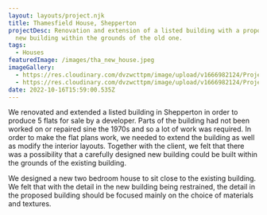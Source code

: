 ```yaml
---
layout: layouts/project.njk
title: Thamesfield House, Shepperton
projectDesc: Renovation and extension of a listed building with a proposal for a
  new building within the grounds of the old one.
tags:
  - Houses
featuredImage: /images/tha_new_house.jpeg
imageGallery:
  - https://res.cloudinary.com/dvzwcttpm/image/upload/v1666982124/Projects/Thamesfield%20House%2C%20Shepperton/THA-elewation-longer700-FOR-WEB_uxf2ue.jpg
  - https://res.cloudinary.com/dvzwcttpm/image/upload/v1666982124/Projects/Thamesfield%20House%2C%20Shepperton/THA2-NEWHOUSE-Rare-with-space-blueNew-1_gmkid3.jpg
date: 2022-10-16T15:59:00.535Z
---
```

We renovated and extended a listed building in Shepperton in order to produce 5 flats for sale by a developer. Parts of the building had not been worked on or repaired sine the 1970s and so a lot of work was required. In order to make the flat plans work, we needed to extend the building as well as modify the interior layouts. Together with the client, we felt that there was a possibility that a carefully designed new building could be built within the grounds of the existing building.

We designed a new two bedroom house to sit close to the existing building. We felt that with the detail in the new building being  restrained, the detail in the proposed building should be focused mainly on the choice of materials and textures.